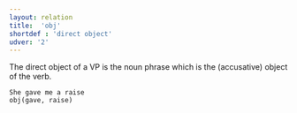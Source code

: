 ```yaml
---
layout: relation
title:  'obj'
shortdef : 'direct object'
udver: '2'
---
```


The direct object of a VP is the noun phrase which is the (accusative) object of the verb.

~~~ sdparse
She gave me a raise
obj(gave, raise)
~~~
<!-- Interlanguage links updated Po lis 14 15:35:36 CET 2022 -->
